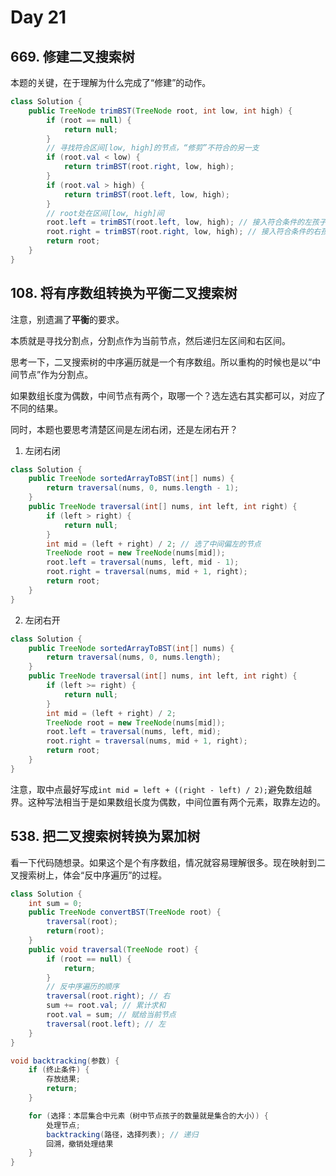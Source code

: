 # Day 21

## 669. 修建二叉搜索树

本题的关键，在于理解为什么完成了“修建”的动作。

```Java
class Solution {
    public TreeNode trimBST(TreeNode root, int low, int high) {
        if (root == null) {
            return null;
        }
        // 寻找符合区间[low, high]的节点，“修剪”不符合的另一支
        if (root.val < low) {
            return trimBST(root.right, low, high);
        }
        if (root.val > high) {
            return trimBST(root.left, low, high);
        }
        // root处在区间[low, high]间
        root.left = trimBST(root.left, low, high); // 接入符合条件的左孩子
        root.right = trimBST(root.right, low, high); // 接入符合条件的右孩子
        return root;
    }
}
```

## 108. 将有序数组转换为平衡二叉搜索树

注意，别遗漏了**平衡**的要求。

本质就是寻找分割点，分割点作为当前节点，然后递归左区间和右区间。

思考一下，二叉搜索树的中序遍历就是一个有序数组。所以重构的时候也是以“中间节点”作为分割点。

如果数组长度为偶数，中间节点有两个，取哪一个？选左选右其实都可以，对应了不同的结果。

同时，本题也要思考清楚区间是左闭右闭，还是左闭右开？

1. 左闭右闭

```Java
class Solution {
    public TreeNode sortedArrayToBST(int[] nums) {
        return traversal(nums, 0, nums.length - 1);
    }
    public TreeNode traversal(int[] nums, int left, int right) {
        if (left > right) {
            return null;
        }
        int mid = (left + right) / 2; // 选了中间偏左的节点
        TreeNode root = new TreeNode(nums[mid]);
        root.left = traversal(nums, left, mid - 1);
        root.right = traversal(nums, mid + 1, right);
        return root;
    }
}
```

2. 左闭右开

```Java
class Solution {
    public TreeNode sortedArrayToBST(int[] nums) {
        return traversal(nums, 0, nums.length);
    }
    public TreeNode traversal(int[] nums, int left, int right) {
        if (left >= right) {
            return null;
        }
        int mid = (left + right) / 2; 
        TreeNode root = new TreeNode(nums[mid]);
        root.left = traversal(nums, left, mid);
        root.right = traversal(nums, mid + 1, right);
        return root;
    }
}
```

注意，取中点最好写成`int mid = left + ((right - left) / 2);`避免数组越界。这种写法相当于是如果数组长度为偶数，中间位置有两个元素，取靠左边的。

## 538. 把二叉搜索树转换为累加树

看一下代码随想录。如果这个是个有序数组，情况就容易理解很多。现在映射到二叉搜索树上，体会“反中序遍历”的过程。

```Java
class Solution {
    int sum = 0;
    public TreeNode convertBST(TreeNode root) {
        traversal(root);
        return(root);
    }
    public void traversal(TreeNode root) {
        if (root == null) {
            return;
        }
        // 反中序遍历的顺序
        traversal(root.right); // 右
        sum += root.val; // 累计求和
        root.val = sum; // 赋给当前节点
        traversal(root.left); // 左
    }
}
```



```java
void backtracking(参数) {
    if (终止条件) {
        存放结果;
        return;
    }

    for (选择：本层集合中元素（树中节点孩子的数量就是集合的大小）) {
        处理节点;
        backtracking(路径，选择列表); // 递归
        回溯，撤销处理结果
    }
}
```
